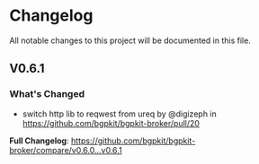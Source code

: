 # Changelog

All notable changes to this project will be documented in this file.

## V0.6.1

### What's Changed
* switch http lib to reqwest from ureq by @digizeph in https://github.com/bgpkit/bgpkit-broker/pull/20


**Full Changelog**: https://github.com/bgpkit/bgpkit-broker/compare/v0.6.0...v0.6.1